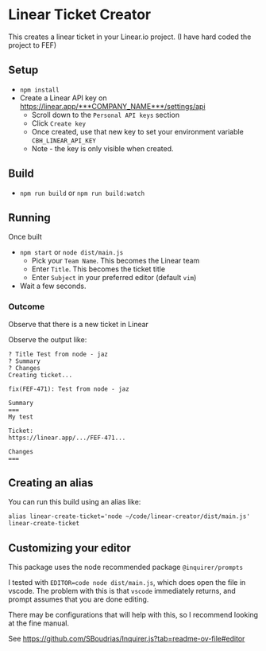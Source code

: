 # Linear Ticket Creator

This creates a linear ticket in your Linear.io project.
(I have hard coded the project to FEF)

## Setup

- `npm install`
- Create a Linear API key on <https://linear.app/***COMPANY_NAME***/settings/api>
  - Scroll down to the `Personal API keys` section
  - Click `Create key`
  - Once created, use that new key to set your environment variable `CBH_LINEAR_API_KEY`
  - Note - the key is only visible when created.

## Build

- `npm run build` or  `npm run build:watch`

## Running

Once built

- `npm start` or `node dist/main.js`
  - Pick your `Team Name`. This becomes the Linear team
  - Enter `Title`. This becomes the ticket title
  - Enter `Subject` in your preferred editor (default `vim`)
- Wait a few seconds.

### Outcome

Observe that there is a new ticket in Linear

Observe the output like:

```text
? Title Test from node - jaz
? Summary
? Changes
Creating ticket...

fix(FEF-471): Test from node - jaz

Summary
===
My test

Ticket:
https://linear.app/.../FEF-471...

Changes
===
```

## Creating an alias

You can run this build using an alias like:

```
alias linear-create-ticket='node ~/code/linear-creator/dist/main.js'
linear-create-ticket
```

## Customizing your editor

This package uses the node recommended package `@inquirer/prompts`

I tested with `EDITOR=code node dist/main.js`, which does open the file in vscode.
The problem with this is that `vscode` immediately returns, and prompt assumes that you are done
editing.

There may be configurations that will help with this, so I recommend looking at the fine manual.

See <https://github.com/SBoudrias/Inquirer.js?tab=readme-ov-file#editor>
